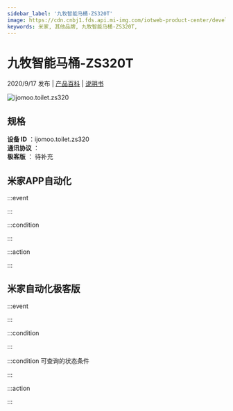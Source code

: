 ```yaml
---
sidebar_label: '九牧智能马桶-ZS320T'
image: https://cdn.cnbj1.fds.api.mi-img.com/iotweb-product-center/developer_159367611231499stCiWc.png?GalaxyAccessKeyId=AKVGLQWBOVIRQ3XLEW&Expires=9223372036854775807&Signature=VHWJyYuzWLja9r5TEImQ0HL8QQs=
keywords: 米家, 其他品牌, 九牧智能马桶-ZS320T, 
---
```

# 九牧智能马桶-ZS320T

2020/9/17 发布 | [产品百科](https://home.mi.com/webapp/content/baike/product/index.html?model=ijomoo.toilet.zs320/) | [说明书](https://home.mi.com/views/introduction.html?model=ijomoo.toilet.zs320&region=cn)

![ijomoo.toilet.zs320](https://cdn.cnbj1.fds.api.mi-img.com/iotweb-product-center/developer_159367611231499stCiWc.png?GalaxyAccessKeyId=AKVGLQWBOVIRQ3XLEW&Expires=9223372036854775807&Signature=VHWJyYuzWLja9r5TEImQ0HL8QQs=)

## 规格  
> 
**设备 ID** ：ijomoo.toilet.zs320  
**通讯协议** ：  
**极客版**  ： 待补充 


## 米家APP自动化  

:::event  

:::

:::condition  

:::

:::action   

:::

## 米家自动化极客版  

:::event  

:::

:::condition  

:::

:::condition 可查询的状态条件  

:::

:::action  

:::

        
